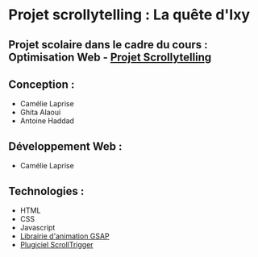 # Projet scrollytelling : La quête d'Ixy

## Projet scolaire dans le cadre du cours : Optimisation Web - [Projet Scrollytelling](https://tim-montmorency.com/timdoc/582-424MO/projet-scrollytelling/)

## Conception :
- Camélie Laprise
- Ghita Alaoui
- Antoine Haddad

## Développement Web :
- Camélie Laprise

## Technologies :
- HTML
- CSS
- Javascript
- [Librairie d'animation GSAP](https://greensock.com/)
- [Plugiciel ScrollTrigger](https://greensock.com/docs/v3/Plugins/ScrollTrigger)
